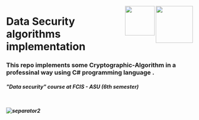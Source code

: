 
<p><a href="https://www.asu.edu.eg/"><img align="right" src="https://ums.asu.edu.eg/images/logo.png" width="100" /></a></p>
<p><img align="right" src="https://seeklogo.com/images/C/c-sharp-c-logo-02F17714BA-seeklogo.com.png" width="80" /></a></p>
<div align=left>
<h1>
  Data Security algorithms  <br> implementation 
</h1>
  <h3>
    This repo implements some  Cryptographic-Algorithm in a professinal way using C# programming language .
  </h3>
 <h5>
    "Data security" course at FCIS - ASU 
        (6th semester)
<div>
<br>
<br>

![separator2](https://i.imgur.com/4gX5WFr.png)
